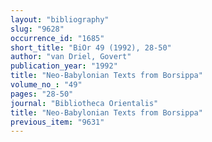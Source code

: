 ```yaml
---
layout: "bibliography"
slug: "9628"
occurrence_id: "1685"
short_title: "BiOr 49 (1992), 28-50"
author: "van Driel, Govert"
publication_year: "1992"
title: "Neo-Babylonian Texts from Borsippa"
volume_no_: "49"
pages: "28-50"
journal: "Bibliotheca Orientalis"
title: "Neo-Babylonian Texts from Borsippa"
previous_item: "9631"
---
```

